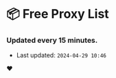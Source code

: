 # :package: Free Proxy List
### Updated every 15 minutes.

- Last updated: `2024-04-29 10:46`

:heart:
